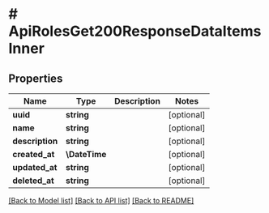 # # ApiRolesGet200ResponseDataItemsInner

## Properties

Name | Type | Description | Notes
------------ | ------------- | ------------- | -------------
**uuid** | **string** |  | [optional]
**name** | **string** |  | [optional]
**description** | **string** |  | [optional]
**created_at** | **\DateTime** |  | [optional]
**updated_at** | **string** |  | [optional]
**deleted_at** | **string** |  | [optional]

[[Back to Model list]](../../README.md#models) [[Back to API list]](../../README.md#endpoints) [[Back to README]](../../README.md)
